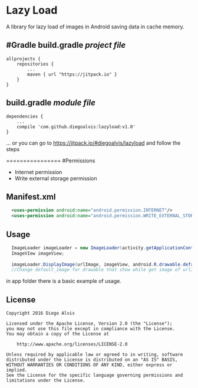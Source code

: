 # Lazy Load
A library for  lazy load of images in Android saving data in cache memory.

#Gradle
build.gradle *project file*
-----
```
allprojects {
    repositories {
        ...
        maven { url "https://jitpack.io" }
    }
}
```
build.gradle *module file*
-----
```
dependencies {
    ...
    compile 'com.github.diegoalvis:lazyload:v1.0'
}
```
... or you can go to https://jitpack.io/#diegoalvis/lazyload and follow the steps

================
#Permissions
* Internet permission 
* Write external storage permission

Manifest.xml 
-----
```xml
  <uses-permission android:name="android.permission.INTERNET"/>
  <uses-permission android:name="android.permission.WRITE_EXTERNAL_STORAGE"/>
```



Usage
-----
```java
  ImageLoader imageLoader = new ImageLoader(activity.getApplicationContext());
  ImageVIew imageView;
  
  imageLoader.DisplayImage(urlImage, imageView, android.R.drawable.default_image); 
  //Change default_image for drawable that show while get image of urlImage
```

in app folder there is a basic example of usage.

License
-------

    Copyright 2016 Diego Alvis

    Licensed under the Apache License, Version 2.0 (the "License");
    you may not use this file except in compliance with the License.
    You may obtain a copy of the License at

        http://www.apache.org/licenses/LICENSE-2.0

    Unless required by applicable law or agreed to in writing, software
    distributed under the License is distributed on an "AS IS" BASIS,
    WITHOUT WARRANTIES OR CONDITIONS OF ANY KIND, either express or implied.
    See the License for the specific language governing permissions and
    limitations under the License.
